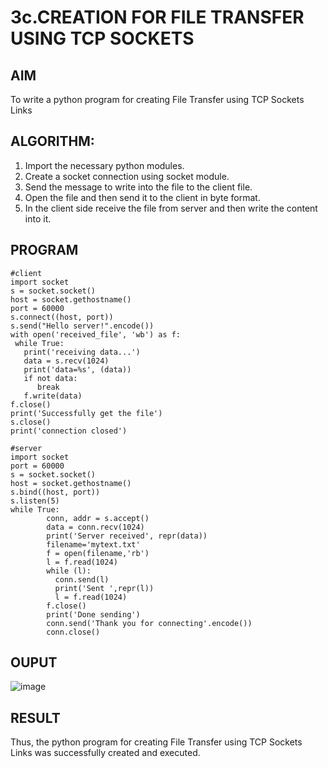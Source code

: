 # 3c.CREATION FOR FILE TRANSFER USING TCP SOCKETS
## AIM
To write a python program for creating File Transfer using TCP Sockets Links
## ALGORITHM:
1. Import the necessary python modules.
2. Create a socket connection using socket module.
3. Send the message to write into the file to the client file.
4. Open the file and then send it to the client in byte format.
5. In the client side receive the file from server and then write the content into it.
## PROGRAM
```
#client
import socket
s = socket.socket()
host = socket.gethostname()
port = 60000
s.connect((host, port))
s.send("Hello server!".encode())
with open('received_file', 'wb') as f:
 while True:
   print('receiving data...')
   data = s.recv(1024)
   print('data=%s', (data))
   if not data:
      break
   f.write(data)
f.close()
print('Successfully get the file')
s.close()
print('connection closed')

#server
import socket
port = 60000
s = socket.socket()
host = socket.gethostname()
s.bind((host, port))
s.listen(5)
while True:
        conn, addr = s.accept()
        data = conn.recv(1024)
        print('Server received', repr(data))
        filename='mytext.txt'
        f = open(filename,'rb')
        l = f.read(1024)
        while (l):
          conn.send(l)
          print('Sent ',repr(l))
          l = f.read(1024)
        f.close()
        print('Done sending')
        conn.send('Thank you for connecting'.encode())
        conn.close()
```
## OUPUT
![image](https://github.com/user-attachments/assets/6be7f0ff-4b51-4d8c-a1a5-662145066a0a)

## RESULT
Thus, the python program for creating File Transfer using TCP Sockets Links was 
successfully created and executed.
